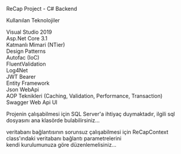 ReCap Project - C# Backend<br />

Kullanılan Teknolojiler<br /> 

Visual Studio 2019
<br />
Asp.Net Core 3.1 <br />
Katmanlı Mimari (NTier)<br />
Design Patterns<br />
Autofac (IoC)<br />
FluentValidation<br />
Log4Net<br />
JWT Bearer<br />
Entity Framework<br />
Json WebApi<br />
AOP Teknikleri (Caching, Validation, Performance, Transaction)<br />
Swagger Web Api UI<br />

Projenin çalışabilmesi için SQL Server'a ihtiyaç duymaktadır, ilgili sql dosyasını ana klasörde bulabilirsiniz...<br />

veritabanı bağlantısının sorunsuz çalışabilmesi için ReCapContext class'ındaki veritabanı bağlantı parametrelerini<br />
kendi kurulumunuza göre düzenlemelisiniz...<br />
